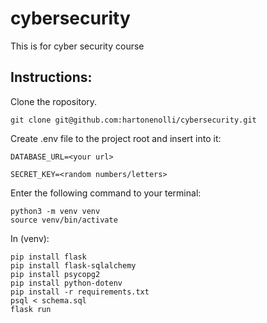 # cybersecurity

This is for cyber security course

## Instructions:

Clone the ropository.

    git clone git@github.com:hartonenolli/cybersecurity.git

Create .env file to the project root and insert into it:

    DATABASE_URL=<your url>
    
    SECRET_KEY=<random numbers/letters>

Enter the following command to your terminal:

    python3 -m venv venv
    source venv/bin/activate

In (venv):

    pip install flask
    pip install flask-sqlalchemy
    pip install psycopg2
    pip install python-dotenv
    pip install -r requirements.txt
    psql < schema.sql
    flask run
